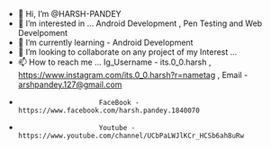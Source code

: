 - 👋 Hi, I’m @HARSH-PANDEY
- 👀 I’m interested in ... Android Development , Pen Testing and Web Develpoment
- 🌱 I’m currently learning - Android Development
- 💞️ I’m looking to collaborate on any project of my Interest ...
- 📫 How to reach me ... Ig_Username - its.0_0.harsh , https://www.instagram.com/its.0_0.harsh?r=nametag , Email - arshpandey.127@gmail.com 
-                         FaceBook - https://www.facebook.com/harsh.pandey.1840070
-                         Youtube - https://www.youtube.com/channel/UCbPaLWJlKCr_HCSb6ah8uRw

<!---
HARSH-PANDE/HARSH-PANDE is a ✨ special ✨ repository because its `README.md` (this file) appears on your GitHub profile.
You can click the Preview link to take a look at your changes.
--->
